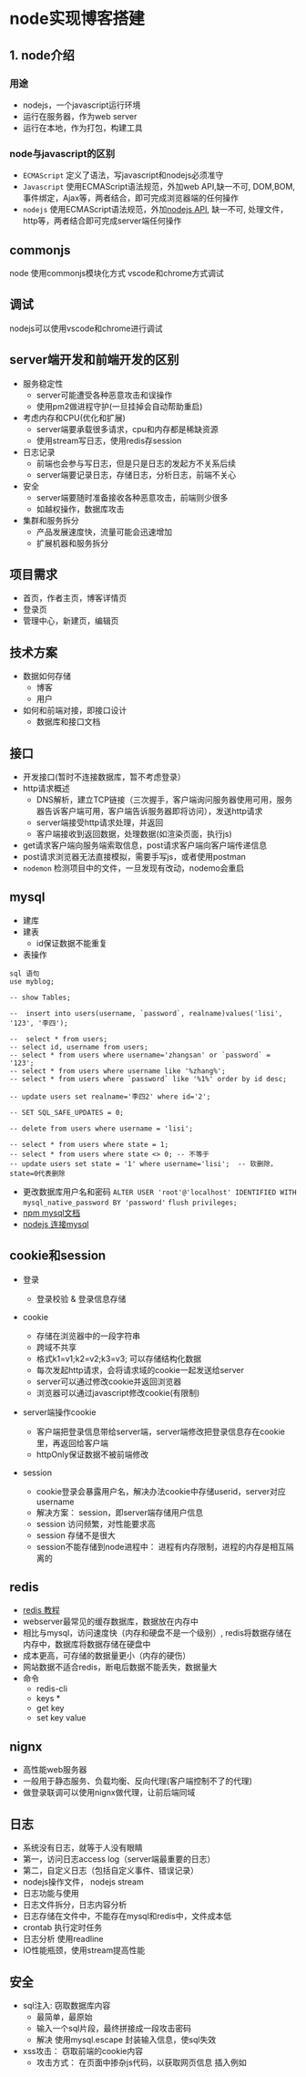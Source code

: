 # node实现博客搭建

## 1. node介绍

### 用途
  - nodejs，一个javascript运行环境
  - 运行在服务器，作为web server
  - 运行在本地，作为打包，构建工具
    
  
### node与javascript的区别

  - `ECMAScript` 定义了语法，写javascript和nodejs必须准守
  - `Javascript` 使用ECMAScript语法规范，外加web API,缺一不可, DOM,BOM,事件绑定，Ajax等，两者结合，即可完成浏览器端的任何操作
  - `nodejs` 使用ECMAScript语法规范，外加[nodejs API](http://nodejs.cn/api/), 缺一不可, 处理文件，http等，两者结合即可完成server端任何操作

## commonjs
node 使用commonjs模块化方式 vscode和chrome方式调试

## 调试
nodejs可以使用vscode和chrome进行调试
 
## server端开发和前端开发的区别
- 服务稳定性
   - server可能遭受各种恶意攻击和误操作
   - 使用pm2做进程守护(一旦挂掉会自动帮助重启)
- 考虑内存和CPU(优化和扩展)
   - server端要承载很多请求，cpu和内存都是稀缺资源
   - 使用stream写日志，使用redis存session
- 日志记录
   - 前端也会参与写日志，但是只是日志的发起方不关系后续
   - server端要记录日志，存储日志，分析日志，前端不关心
- 安全
   - server端要随时准备接收各种恶意攻击，前端则少很多
   - 如越权操作，数据库攻击
- 集群和服务拆分
   - 产品发展速度快，流量可能会迅速增加
   - 扩展机器和服务拆分

## 项目需求
- 首页，作者主页，博客详情页
- 登录页
- 管理中心，新建页，编辑页

## 技术方案
- 数据如何存储
   - 博客
   - 用户
- 如何和前端对接，即接口设计   
   - 数据库和接口文档

## 接口
 - 开发接口(暂时不连接数据库，暂不考虑登录）
 - http请求概述
    - DNS解析，建立TCP链接（三次握手，客户端询问服务器使用可用，服务器告诉客户端可用，客户端告诉服务器即将访问），发送http请求
    - server端接受http请求处理，并返回
    - 客户端接收到返回数据，处理数据(如渲染页面，执行js)
 - get请求客户端向服务端索取信息，post请求客户端向客户端传递信息
 - post请求浏览器无法直接模拟，需要手写js，或者使用postman
 - `nodemon` 检测项目中的文件，一旦发现有改动，nodemo会重启
 
## mysql

 - 建库
 - 建表
    - id保证数据不能重复
 - 表操作

 ```
 sql 语句
 use myblog;

-- show Tables;

--  insert into users(username, `password`, realname)values('lisi', '123', '李四');

--  select * from users;
-- select id, username from users;
-- select * from users where username='zhangsan' or `password` = '123';
-- select * from users where username like '%zhang%';
-- select * from users where `password` like '%1%' order by id desc;

-- update users set realname='李四2' where id='2';

-- SET SQL_SAFE_UPDATES = 0;

-- delete from users where username = 'lisi';

-- select * from users where state = 1;
-- select * from users where state <> 0; -- 不等于
-- update users set state = '1' where username='lisi';  -- 软删除， state=0代表删除

 ```
 
- 更改数据库用户名和密码 `ALTER USER 'root'@'localhost' IDENTIFIED WITH mysql_native_password BY 'password'`  `flush privileges;`
- [npm mysql文档](https://www.oschina.net/translate/node-mysql-tutorial)
- [nodejs 连接mysql](https://www.runoob.com/nodejs/nodejs-mysql.html)

## cookie和session

- 登录
  - 登录校验 & 登录信息存储
- cookie 
    - 存储在浏览器中的一段字符串
    - 跨域不共享
    - 格式k1=v1;k2=v2;k3=v3; 可以存储结构化数据
    - 每次发起http请求，会将请求域的cookie一起发送给server
    - server可以通过修改cookie并返回浏览器
    - 浏览器可以通过javascript修改cookie(有限制)
- server端操作cookie
   - 客户端把登录信息带给server端，server端修改把登录信息存在cookie里，再返回给客户端
   - httpOnly保证数据不被前端修改

- session
   - cookie登录会暴露用户名，解决办法cookie中存储userid，server对应username
   - 解决方案： session，即server端存储用户信息
   - session 访问频繁，对性能要求高
   - session 存储不是很大
   - session不能存储到node进程中： 进程有内存限制，进程的内存是相互隔离的

## redis
   - [redis 教程](https://www.runoob.com/redis/redis-tutorial.html)
   - webserver最常见的缓存数据库，数据放在内存中
   - 相比与mysql，访问速度快（内存和硬盘不是一个级别）, redis将数据存储在内存中，数据库将数据存储在硬盘中
   - 成本更高，可存储的数据量更小（内存的硬伤）
   - 网站数据不适合redis，断电后数据不能丢失，数据量大
   - 命令
     - redis-cli
     - keys *
     - get key
     - set key value

## nignx 
   - 高性能web服务器
   - 一般用于静态服务、负载均衡、反向代理(客户端控制不了的代理)
   - 做登录联调可以使用nignx做代理，让前后端同域

## 日志
   - 系统没有日志，就等于人没有眼睛
   - 第一，访问日志access log（server端最重要的日志）
   - 第二，自定义日志（包括自定义事件、错误记录）
   - nodejs操作文件， nodejs stream
   - 日志功能与使用
   - 日志文件拆分，日志内容分析
   - 日志存储在文件中，不能存在mysql和redis中，文件成本低
   - crontab 执行定时任务
   - 日志分析 使用readline
   - IO性能瓶颈，使用stream提高性能

## 安全
   - sql注入: 窃取数据库内容
      - 最简单，最原始
      - 输入一个sql片段，最终拼接成一段攻击密码
      - 解决 使用mysql.escape 封装输入信息，使sql失效
   - xss攻击： 窃取前端的cookie内容
      - 攻击方式： 在页面中掺杂js代码，以获取网页信息 插入例如<script />
      - 预防措施： 转换生成js的特殊字符 例如& => &amp, > => &lt, > => &gt
      - npm install xss
   - 密码加密： 保障用户信息安全
      - 使用crypto库 加密
   
## stream
   - `stream`是nodejs流式数据抽象接口, `stream`模块用于构建实现了流接口的对象

## server端和前端区别
   - 服务稳定性
   - 安全（包括登录验证）
   - 内存 cpu（优化，扩展）
   - 集群和服务拆分
   - 日志记录 

## pm2
   - 介绍
      - 安装 `npm install pm2 -g` `pm2 --version`
      - 基本使用命令
        - pm2 start
        - pm2 list
        - pm2 restart <AppName>/id
        - pm2 stop <AppName>/id/all
        - pm2 info <AppName>/id
        - pm2 log <AppName>/id
        - pm2 monit 
      - 配置文件 pm2.conf.json
   - 功能
     - 进程守护，系统崩溃自动重启
     - 启动多进程，充分利用cpu和内存
     - 自带日志记录功能
   - 进程守护
     - node app.js 和 nondemon app.js, 进程崩溃则不能访问
     - pm2遇到进程崩溃会自动重启
   - 多进程
     - 为何使用多进程
       - 操作系统会限制一个进程的最大可用内存
       - 内存：无法利用机器的全部内存
       - cpu：无法充分利用多核cpu优势

## node进阶
   - orm操作数据库(sequelize),连表操作
   - 代码结构和流程的规范
   - nodejs最佳实践

## node 深入

   ### nodejs是什么？和前端有啥区别？
      - nodejs是基于Chrome V8引擎的javascript运行时
      - nodejs出现之前，js只能在浏览去中运行
      - nodejs出现之后，js可以在任何安装nodejs的环境中运行
   ### nodejs如何调试
      - 参考 2-5
      - 启动nodejs服务时，使用inspect
      - 代码中使用debuger断点
      - 使用chrome调试 chrome://inspect
   ### 当前文件和当前目录的路径，如何获取？
      - __filename
      - __dirname
      - 两个都是全局变量
   ### commonjs和ES6-Module的区别
      - 语法不同 
      - commonjs是动态引入，执行时引入 (require 可以再任意地方使用)
      - es6 module是静态引入，编译时引入(import 必须放在最外层)
      - tree shaking只能对 es6 module 进行代码裁剪
   ### path.resolve和path.join的区别
      - path.resolve是获取绝对路径path.join是获取相对路径
   ### 事件循环event loop在nodejs和浏览器中的区别
      - 浏览器
         - 宏任务： setTimeout setInterval, ajax
         - 微任务： process.nextTick, Promise，async/await
         - call stack空闲时，将出发event loop机制，执行宏任务
         - 触发event loop之前，会把现有的微任务都执行完
         - 所以微任务比宏任务执行时间更早
      
      - nodejs
         - 宏任务：setImmediate， I/O文件网络， Socket链接，如连接mysql
         - 执行步骤： 执行同步代码；执行微任务；执行宏任务，回到第二步
         - 宏任务比较多，微任务相对较少
         - 六个阶段(处理宏任务)
           - **timers** 执行`setTimeout`, `setInterval`的回调
           - **I/O callback** 处理网络，流，tcp的错误回调
           - **idle，prepare** 闲置阶段，node内部使用
           - **poll** 执行poll中的I/O队列，检查定时器是否到时间
           - **check** 存放`setImmediate`回调
           - **close callbacks** 关闭回调，例如`Socket.on('close')`
      - 浏览器和nodejs区别
         - nodejs异步API更多，宏任务类型也更多
         - nodejs的evnet loop分为六个阶段，要按顺序执行
         - 微任务中process.nextTick优先级更高
   ### session如何实现登录
         - session和cookie之间的关系
   ### 描述koa2和express的中间件机制
     - 从代码来看，中间件就是个函数
     - 从业务上来看，中间件是个独立的业务模块
     - 模块的拆分，模块的流转，即可完成复杂的功能


   ### node读取大文件 （stream）
     - util/readline

   ### nodejs先上为何开启多进程（pm2）
     - 高效使用多核cpu
     - 充分利用服务器内存
     - 压榨服务器，不浪费资源

   

   


   
   
